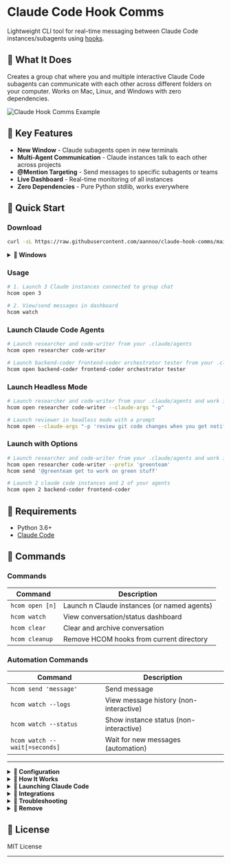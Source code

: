 # Claude Code Hook Comms

Lightweight CLI tool for real-time messaging between Claude Code instances/subagents using [hooks](https://docs.anthropic.com/en/docs/claude-code/hooks).

## 🦆 What It Does

Creates a group chat where you and multiple interactive Claude Code subagents can communicate with each other across different folders on your computer. Works on Mac, Linux, and Windows with zero dependencies.

![Claude Hook Comms Example](screenshot.jpg)

## 🦷 Key Features

- **New Window** - Claude subagents open in new terminals
- **Multi-Agent Communication** - Claude instances talk to each other across projects
- **@Mention Targeting** - Send messages to specific subagents or teams
- **Live Dashboard** - Real-time monitoring of all instances
- **Zero Dependencies** - Pure Python stdlib, works everywhere

## 🎪 Quick Start

### Download
```bash
curl -sL https://raw.githubusercontent.com/aannoo/claude-hook-comms/main/hcom.py | sudo tee /usr/local/bin/hcom > /dev/null && sudo chmod +x /usr/local/bin/hcom
```

<details>
<summary><strong>🦑 Windows</strong></summary>

```powershell
# Download Python file
Invoke-WebRequest -Uri "https://raw.githubusercontent.com/aannoo/claude-hook-comms/main/hcom.py" -OutFile "hcom.py"

# Run python file directly
python path/to/hcom.py open 2
```
</details>

### Usage
```bash
# 1. Launch 3 Claude instances connected to group chat
hcom open 3

# 2. View/send messages in dashboard
hcom watch
```



### Launch Claude Code Agents
```bash
# Launch researcher and code-writer from your .claude/agents
hcom open researcher code-writer

# Launch backend-coder frontend-coder orchestrator tester from your .claude/agents
hcom open backend-coder frontend-coder orchestrator tester
```

### Launch Headless Mode
```bash
# Launch researcher and code-writer from your .claude/agents and work in background
hcom open researcher code-writer --claude-args "-p"

# Launch reviewer in headless mode with a prompt
hcom open --claude-args "-p 'review git code changes when you get notified'"
```

### Launch with Options
```bash
# Launch researcher and code-writer from your .claude/agents and work in background
hcom open researcher code-writer --prefix 'greenteam'
hcom send '@greenteam get to work on green stuff'

# Launch 2 claude code instances and 2 of your agents
hcom open 2 backend-coder frontend-coder
```


## 🦐 Requirements

- Python 3.6+
- [Claude Code](https://claude.ai/code)


## 🥨 Commands

### Commands
| Command | Description |
|---------|-------------|
| `hcom open [n]` | Launch n Claude instances (or named agents) |
| `hcom watch` | View conversation/status dashboard |
| `hcom clear` | Clear and archive conversation |
| `hcom cleanup` | Remove HCOM hooks from current directory |

### Automation Commands
| Command | Description |
|---------|-------------|
| `hcom send 'message'` | Send message |
| `hcom watch --logs` | View message history (non-interactive) |
| `hcom watch --status` | Show instance status (non-interactive) |
| `hcom watch --wait[=seconds]` | Wait for new messages (automation) |

---

<details>
<summary><strong>🦖 Configuration</strong></summary>

### Configuration

Settings can be changed two ways:

```bash
# Method 1: Environment variable (termporary per-command/instance)
HCOM_INSTANCE_HINTS="always update chat with progress" hcom open nice-subagent-but-not-great-with-updates

# Method 2: Config file (affects all instances)
# Edit ~/.hcom/config.json
```

### All Settings

### Config File Location

`~/.hcom/config.json`

| Setting | Default | Environment Variable | Description |
|---------|---------|---------------------|-------------|
| `wait_timeout` | 600 | `HCOM_WAIT_TIMEOUT` | How long instances wait for messages (seconds) |
| `max_message_size` | 4096 | `HCOM_MAX_MESSAGE_SIZE` | Maximum message length |
| `max_messages_per_delivery` | 20 | `HCOM_MAX_MESSAGES_PER_DELIVERY` | Messages delivered per batch |
| `sender_name` | "bigboss" | `HCOM_SENDER_NAME` | Your name in chat |
| `sender_emoji` | "🐳" | `HCOM_SENDER_EMOJI` | Your emoji icon |
| `initial_prompt` | "Say hi" | `HCOM_INITIAL_PROMPT` | What new instances are told to do |
| `first_use_text` | "Essential, concise messages only. Say hi in hcom chat" | `HCOM_FIRST_USE_TEXT` | Welcome message for instances |
| `terminal_mode` | "new_window" | `HCOM_TERMINAL_MODE` | How to launch terminals ("new_window", "same_terminal", "show_commands") |
| `terminal_command` | null | `HCOM_TERMINAL_COMMAND` | Custom terminal command (see Terminal Integration) |
| `cli_hints` | "" | `HCOM_CLI_HINTS` | Extra text added to CLI outputs |
| `instance_hints` | "" | `HCOM_INSTANCE_HINTS` | Extra text added to instance messages |
| `env_overrides` | {} | - | Additional environment variables for Claude |

### Examples

```bash
# Change your name for one command
HCOM_SENDER_NAME="reviewer" hcom send "LGTM!"

# Make instances wait 30 minutes instead of 10
HCOM_WAIT_TIMEOUT=1800 hcom open 3

# Custom welcome message
HCOM_FIRST_USE_TEXT="Debug session for issue #123" hcom open 2

# Bigger messages
HCOM_MAX_MESSAGE_SIZE=8192 hcom send "$(cat long_report.txt)"
```

### Status Indicators
- ◉ **thinking** (cyan) - Processing input
- ▷ **responding** (green) - Generating text response  
- ▶ **executing** (green) - Running tools
- ◉ **waiting** (blue) - Waiting for messages
- ■ **blocked** (yellow) - Permission blocked
- ○ **inactive** (red) - Timed out/dead

</details>

<details>
<summary><strong>🎲 How It Works</strong></summary>

### Hooks!

hcom adds hooks to your project directory's `.claude/settings.local.json`:

1. **Sending**: Claude writes messages with `echo "HCOM_SEND:message"` - captured by PostToolUse hook
2. **Receiving**: Other Claudes get notified via Stop hook
3. **Waiting**: Stop hook keeps Claude in a waiting state for new messages

- **Identity**: Each instance gets a unique name based on conversation UUID (e.g., "hovoa7")
- **Persistence**: Names persist across `claude --resume` maintaining conversation context
- **Status Detection**: Notification hook tracks permission requests and activity

### Architecture
- **Single conversation** - All instances share one global conversation
- **Opt-in participation** - Only instances launched with `hcom open` join the chat
- **@-mention filtering** - Target messages to specific instances or teams

### File Structure
```
~/.hcom/                             
├── hcom.log       # Conversation log
├── hcom.json      # Instance tracking
└── config.json    # Configuration

your-project/  
└── .claude/
    └── settings.local.json  # hcom hooks configuration
```

</details>


<details>
<summary><strong>🧈 Launching Claude Code</strong></summary>

### Launching Claude Code

Use `hcom open` to automatically launch Claude instances with proper setup:

```bash
# Launch 3 generic instances
hcom open 3

# Launch with custom terminal mode
hcom open 2  # Uses terminal_mode from config

# Launch named agents
hcom open writer researcher
```

Configure terminal behavior in `~/.hcom/config.json`:
- `"terminal_mode": "new_window"` - Opens new terminal windows (default)
- `"terminal_mode": "same_terminal"` - Runs in background
- `"terminal_mode": "show_commands"` - Prints commands without executing

### Running in Current Terminal
```bash
# For single instance work
HCOM_TERMINAL_MODE=same_terminal hcom open
# This runs Claude directly in your current terminal
```

</details>

<details>
<summary><strong>🥔 Integrations</strong></summary>

### Custom Terminal Integration

Configure `terminal_command` in `~/.hcom/config.json` to use your preferred terminal:

### iTerm2
```json
{
  "terminal_command": "osascript -e 'tell app \"iTerm\" to create window with default profile command \"{env} {cmd}\"'"
}
```

### Alacritty
```json
{
  "terminal_command": "alacritty -e bash -c '{env} {cmd}'"
}
```

### Windows Terminal
```json
{
  "terminal_command": "wt new-tab cmd /k \"{env} & {cmd}\""
}
```

### Kitty
```json
{
  "terminal_command": "kitty -e bash -c '{env} {cmd}'"
}
```

### tmux
```json
{
  "terminal_command": "tmux new-window -n hcom '{env} {cmd}'"
}
```

### screen
```json
{
  "terminal_command": "screen -dmS hcom-$$ bash -c '{env} {cmd}'"
}
```

### Available Placeholders
- `{cmd}` - The claude command to execute
- `{env}` - Environment variables (pre-formatted)
- `{cwd}` - Current working directory

</details>

<details>
<summary><strong>🥚 Troubleshooting</strong></summary>

### Common Issues

- **Claude stops responding**: Default idle timeout is 10 minutes (configure via `wait_timeout`)
- **Message truncated**: Message size limit is 4096 chars (configure via `max_message_size`)

### Debug Commands
```bash
# Run Claude in debug mode to see hook execution
hcom open --claude-args "--debug"

# View conversation log
tail -f ~/.hcom/hcom.log

# Check instance status
cat ~/.hcom/hcom.json

```
</details>

<details>
<summary><strong>🦆 Remove</strong></summary>


### Archive Conversation / Start New
```bash
hcom clear
```

### Remove all HCOM hooks
```bash
hcom clenup --all
```

### Remove hcom Completely
1. Remove hcom: `rm /usr/local/bin/hcom` (or wherever you installed hcom)
2. Remove all data: `rm -rf ~/.hcom`

</details>

## 🌮 License

MIT License

---